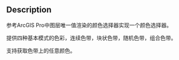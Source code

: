## Description

参考ArcGIS Pro中图层唯一值渲染的颜色选择器实现一个颜色选择器。

提供四种基本模式的色彩，连续色带，块状色带，随机色带，组合色带。

支持获取色带上的任意颜色。
